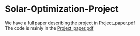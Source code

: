 # Solar-Optimization-Project  
We have a full paper describing the project in [Project_paper.pdf](https://github.com/SrujanGutta/Solar-Optimization-Project/blob/main/Project_paper.pdf)   
The code is mainly in the [Project_paper.pdf](https://github.com/SrujanGutta/Solar-Optimization-Project/blob/main/Project_code.ipynb)   
